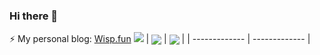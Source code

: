 ### Hi there 👋
⚡ My personal blog: [Wisp.fun](http://wisp.fun) 
![](https://github-readme-stats.vercel.app/api?username=lyb926)
| <img align="center" src="https://github-readme-stats.vercel.app/api?username=lyb926&show_icons=true&include_all_commits=true&theme=buefy&hide_border=true" /> | <img align="center" src="https://github-readme-stats.vercel.app/api/top-langs/?username=lyb926&layout=compact&theme=buefy&hide_border=true" /> |
| ------------- | ------------- |

<!--
**LYB926/LYB926** is a ✨ _special_ ✨ repository because its `README.md` (this file) appears on your GitHub profile.

Here are some ideas to get you started:

- 🔭 I’m currently working on ...
- 🌱 I’m currently learning ...
- 👯 I’m looking to collaborate on ...
- 🤔 I’m looking for help with ...
- 💬 Ask me about ...
- 📫 How to reach me: ...
- 😄 Pronouns: ...
- ⚡ Fun fact: ...
-->
